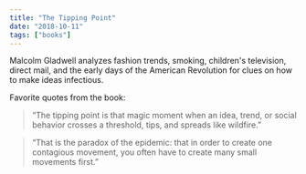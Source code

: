 ```yaml
---
title: "The Tipping Point"
date: "2018-10-11"
tags: ["books"]
---
```


Malcolm Gladwell analyzes fashion trends, smoking, children's television, direct mail, and the early days of the American Revolution for clues on how to make ideas infectious.

Favorite quotes from the book:

> “The tipping point is that magic moment when an idea, trend, or social behavior crosses a threshold, tips, and spreads like wildfire.”

> “That is the paradox of the epidemic: that in order to create one contagious movement, you often have to create many small movements first.”
